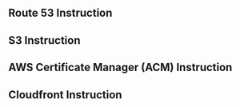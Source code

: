 
## Route 53 Instruction

## S3 Instruction

## AWS Certificate Manager (ACM) Instruction

## Cloudfront Instruction



